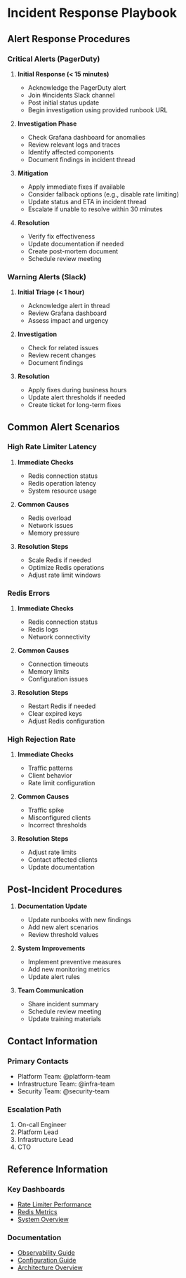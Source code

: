 # Incident Response Playbook

## Alert Response Procedures

### Critical Alerts (PagerDuty)

1. **Initial Response (< 15 minutes)**
   - Acknowledge the PagerDuty alert
   - Join #incidents Slack channel
   - Post initial status update
   - Begin investigation using provided runbook URL

2. **Investigation Phase**
   - Check Grafana dashboard for anomalies
   - Review relevant logs and traces
   - Identify affected components
   - Document findings in incident thread

3. **Mitigation**
   - Apply immediate fixes if available
   - Consider fallback options (e.g., disable rate limiting)
   - Update status and ETA in incident thread
   - Escalate if unable to resolve within 30 minutes

4. **Resolution**
   - Verify fix effectiveness
   - Update documentation if needed
   - Create post-mortem document
   - Schedule review meeting

### Warning Alerts (Slack)

1. **Initial Triage (< 1 hour)**
   - Acknowledge alert in thread
   - Review Grafana dashboard
   - Assess impact and urgency

2. **Investigation**
   - Check for related issues
   - Review recent changes
   - Document findings

3. **Resolution**
   - Apply fixes during business hours
   - Update alert thresholds if needed
   - Create ticket for long-term fixes

## Common Alert Scenarios

### High Rate Limiter Latency

1. **Immediate Checks**
   - Redis connection status
   - Redis operation latency
   - System resource usage

2. **Common Causes**
   - Redis overload
   - Network issues
   - Memory pressure

3. **Resolution Steps**
   - Scale Redis if needed
   - Optimize Redis operations
   - Adjust rate limit windows

### Redis Errors

1. **Immediate Checks**
   - Redis connection status
   - Redis logs
   - Network connectivity

2. **Common Causes**
   - Connection timeouts
   - Memory limits
   - Configuration issues

3. **Resolution Steps**
   - Restart Redis if needed
   - Clear expired keys
   - Adjust Redis configuration

### High Rejection Rate

1. **Immediate Checks**
   - Traffic patterns
   - Client behavior
   - Rate limit configuration

2. **Common Causes**
   - Traffic spike
   - Misconfigured clients
   - Incorrect thresholds

3. **Resolution Steps**
   - Adjust rate limits
   - Contact affected clients
   - Update documentation

## Post-Incident Procedures

1. **Documentation Update**
   - Update runbooks with new findings
   - Add new alert scenarios
   - Review threshold values

2. **System Improvements**
   - Implement preventive measures
   - Add new monitoring metrics
   - Update alert rules

3. **Team Communication**
   - Share incident summary
   - Schedule review meeting
   - Update training materials

## Contact Information

### Primary Contacts
- Platform Team: @platform-team
- Infrastructure Team: @infra-team
- Security Team: @security-team

### Escalation Path
1. On-call Engineer
2. Platform Lead
3. Infrastructure Lead
4. CTO

## Reference Information

### Key Dashboards
- [Rate Limiter Performance](http://localhost:3000/d/rate-limiter-performance)
- [Redis Metrics](http://localhost:3000/d/redis-metrics)
- [System Overview](http://localhost:3000/d/system-overview)

### Documentation
- [Observability Guide](/Users/allan/Projects/iota/docs/../docs/observability.md)
- [Configuration Guide](/Users/allan/Projects/iota/docs/../docs/configuration.md)
- [Architecture Overview](/Users/allan/Projects/iota/docs/../docs/architecture.md)
